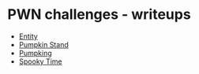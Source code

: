 # PWN challenges - writeups

- [Entity](entity)
- [Pumpkin Stand](pumpkin_stand)
- [Pumpking](pumpking)
- [Spooky Time](spooky_time)